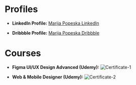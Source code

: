 # Profiles

- **LinkedIn Profile:**
  [Marija Popeska LinkedIn](https://www.linkedin.com/in/popeskamarija/)

- **Dribbble Profile:**
  [Marija Popeska Dribbble](https://dribbble.com/marijapopeska)

# Courses

- **Figma UI/UX Design Advanced (Udemy):**
  ![Certificate-1](https://github.com/marijapopeska/Portfolio/assets/108872423/f49f61fd-eca9-4f60-8613-3b30777cc80d)

- **Web & Mobile Designer (Udemy):**
  ![Certificate-2](https://github.com/marijapopeska/Portfolio/assets/108872423/fcd2883e-adc0-4a02-8d75-b7210e02ac5b)


